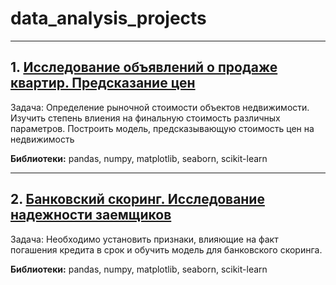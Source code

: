 # data_analysis_projects
***
## 1. [Исследование объявлений о продаже квартир. Предсказание цен](https://github.com/TemirTug/data_analysis_projects/blob/bc240c79f48da256c79440747d6bd03029020446/%D0%98%D1%81%D1%81%D0%BB%D0%B5%D0%B4%D0%BE%D0%B2%D0%B0%D0%BD%D0%B8%D0%B5%20%D0%BE%D0%B1%D1%8A%D1%8F%D0%B2%D0%BB%D0%B5%D0%BD%D0%B8%D0%B9%20%D0%BE%20%D0%BF%D1%80%D0%BE%D0%B4%D0%B0%D0%B6%D0%B5%20%D0%BA%D0%B2%D0%B0%D1%80%D1%82%D0%B8%D1%80.%20%D0%9F%D1%80%D0%B5%D0%B4%D1%81%D0%BA%D0%B0%D0%B7%D0%B0%D0%BD%D0%B8%D0%B5%20%D1%86%D0%B5%D0%BD.ipynb)
Задача: Определение рыночной стоимости объектов недвижимости. Изучить степень влиения на финальную стоимость различных параметров. Построить модель, предсказывающую стоимость цен на недвижимость

  __Библиотеки:__ pandas, numpy, matplotlib, seaborn, scikit-learn
***
## 2. [Банковский скоринг. Исследование надежности заемщиков](https://github.com/TemirTug/data_analysis_projects/blob/f9e32cfdf3c41df607b4e30dca74407a87d2246d/%D0%91%D0%B0%D0%BD%D0%BA%D0%BE%D0%B2%D1%81%D0%BA%D0%B8%D0%B9%20%D1%81%D0%BA%D0%BE%D1%80%D0%B8%D0%BD%D0%B3.%20%D0%98%D1%81%D1%81%D0%BB%D0%B5%D0%B4%D0%BE%D0%B2%D0%B0%D0%BD%D0%B8%D0%B5%20%D0%BD%D0%B0%D0%B4%D0%B5%D0%B6%D0%BD%D0%BE%D1%81%D1%82%D0%B8%20%D0%B7%D0%B0%D0%B5%D0%BC%D1%89%D0%B8%D0%BA%D0%BE%D0%B2.ipynb)
Задача: Необходимо установить признаки, влияющие на факт погашения кредита в срок и обучить модель для банковского скоринга.

  __Библиотеки:__ pandas, numpy, matplotlib, seaborn, scikit-learn
